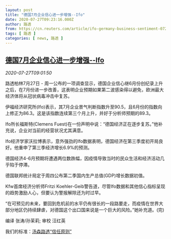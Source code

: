 ```yaml
---
layout: post
title: "德国7月企业信心进一步增强--Ifo"
date: 2020-07-27T09:23:16.000Z
author: 路透
from: https://cn.reuters.com/article/ifo-germany-business-sentiment-0727-mon-idCNKCS24S0VY
tags: [ 路透 ]
categories: [ news, 路透 ]
---
```

<!--1595841796000-->
[德国7月企业信心进一步增强--Ifo](https://cn.reuters.com/article/ifo-germany-business-sentiment-0727-mon-idCNKCS24S0VY)
------

<div>
<div><i>2020-07-27T09:01:50</i></div><div class="StandardArticleBody_body"><p>路透柏林7月27日 - 周一公布的一项调查显示，德国企业信心继6月份创纪录上升之后，在7月份进一步改善，这表明企业预期如果第二波感染得以避免，欧洲最大经济体将从冠状病毒冲击中复苏。 </p><p>伊福经济研究所(Ifo)表示，其7月企业景气判断指数升至90.5，且6月份的指数向上修正为86.3。这是该指数连续第三个月上升，并好于分析师预期的89.3。 </p><p>Ifo所长福斯特(Clemens Fuest)在一份声明中说：“德国经济正在逐步复苏。”他补充说，企业对当前的经营状况尤其满意。 </p><p>Ifo经济学家沃拉博表示，意外强劲的Ifo数据表明，德国经济在第三季度初开局良好。他重申了第三季经济增长6.9%的预测。 </p><p>德国经济4-6月预期将遭遇两位数跌幅，因疫情导致当时的民众生活和经济活动几乎陷于停滞。 </p><p>德国联邦统计局定于周四公布第二季国内生产总值(GDP)增长数据初值。 </p><p>Kfw首席经济分析师Fritzi Koehler-Geib警告道，尽管Ifo数据和其他信心指标呈现的趋势激励人心，但要认为警报解除还为时过早。 </p><p>“在可预见的未来，要回到危机前的水平仍有很长的一段路要走，而疫情在世界大部分地区仍持续肆虐，对德国这个出口国来说是一个巨大的风险。”她补充道。(完) </p><div class="Attribution_container"><div class="Attribution_attribution"><p class="Attribution_content">编译 张涛/孙茉莉; 审校 汪红英 </p></div></div><div class="StandardArticleBody_trustBadgeContainer"><span class="StandardArticleBody_trustBadgeTitle">我们的标准：</span><span class="trustBadgeUrl"><a href="https://www.thomsonreuters.cn/content/dam/openweb/documents/pdf/china/brochures/about-us-1.pdf">汤森路透“信任原则”</a></span></div></div>
</div>
